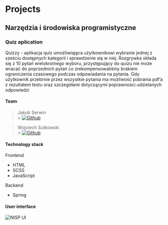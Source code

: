 # Projects

## Narzędzia i środowiska programistyczne

### Quiz aplication

Quizzy - aplikacja quiz umożliwiająca użytkownikowi wybranie jednej z sześciu dostępnych kategorii i sprawdzenie się w niej. Rozgrywka składa się z 10 pytań wielokrotnego wyboru, przystępujący
do quizu nie może wracać do poprzednich pytań co zrekompensowaliśmy brakiem ograniczenia czasowego podczas odpowiadania na pytania. Gdy użytkownik przebrnie przez wszystkie pytania ma
możliwość pobrania pdf’a z rezultatem testu oraz szczegółami dotyczącymi poprawności udzielanych
odpowiedzi

#### Team

> Jakub Serwin<br /> > [![Github](https://img.shields.io/badge/-Github-000?style=flat&logo=Github&logoColor=white)](https://github.com/jakubserwin)

> Wojciech Sutkowski<br /> > [![Github](https://img.shields.io/badge/-Github-000?style=flat&logo=Github&logoColor=white)](https://github.com/WojciechSutkowski)

#### Technology stack

Frontend

- HTML
- SCSS
- JavaScript

Backend

- Spring

#### User interface

![NISP UI](/images/nisp-quiz.png)
